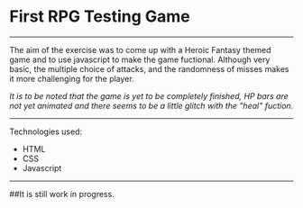 # First RPG Testing Game
---
The aim of the exercise was to come up with a Heroic Fantasy themed game and to use javascript
to make the game fuctional. Although very basic, the multiple choice of attacks, and the randomness of misses makes it more challenging for the player.

*It is to be noted that the game is yet to be completely finished, HP bars are not yet animated and there seems to be a little glitch with the "heal" fuction.*

---

Technologies used:
- HTML
- CSS
- Javascript

---
##It is still work in progress.
